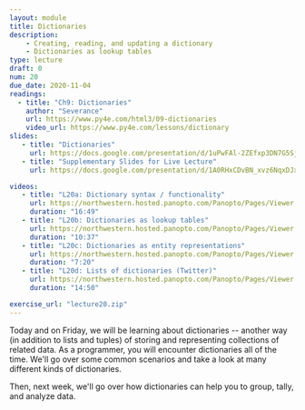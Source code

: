 ```yaml
---
layout: module
title: Dictionaries
description: 
    - Creating, reading, and updating a dictionary
    - Dictionaries as lookup tables
type: lecture
draft: 0
num: 20
due_date: 2020-11-04
readings:
  - title: "Ch9: Dictionaries"
    author: "Severance"
    url: https://www.py4e.com/html3/09-dictionaries
    video_url: https://www.py4e.com/lessons/dictionary
slides: 
   - title: "Dictionaries"
     url: https://docs.google.com/presentation/d/1uPwFAl-2ZEfxp3DN7G5Sj2yVRPeKSKnv0WsPivu9-M4/edit?usp=sharing
   - title: "Supplementary Slides for Live Lecture"
     url: https://docs.google.com/presentation/d/1A0RHxCDvBN_xvz6NqxDJxX2hkQcpFBlG1C0DiJG8Bf8/edit?usp=sharing

videos:
   - title: "L20a: Dictionary syntax / functionality"
     url: https://northwestern.hosted.panopto.com/Panopto/Pages/Viewer.aspx?id=00f44615-f673-4f23-aad1-ac66002d1d3e
     duration: "16:49"
   - title: "L20b: Dictionaries as lookup tables"
     url: https://northwestern.hosted.panopto.com/Panopto/Pages/Viewer.aspx?id=aaf282ab-1c41-410e-a6cd-ac66002d1ca4
     duration: "10:37"
   - title: "L20c: Dictionaries as entity representations"
     url: https://northwestern.hosted.panopto.com/Panopto/Pages/Viewer.aspx?id=bf0fea18-9e86-4fdb-b463-ac66002d1d0c
     duration: "7:20"
   - title: "L20d: Lists of dictionaries (Twitter)"
     url: https://northwestern.hosted.panopto.com/Panopto/Pages/Viewer.aspx?id=c8d001fc-c385-4f3a-b8c5-ac66002d1cdc
     duration: "14:50"

exercise_url: "lecture20.zip"
---
```


Today and on Friday, we will be learning about dictionaries -- another way (in addition to lists and tuples) of storing and representing collections of related data. As a programmer, you will encounter dictionaries all of the time. We'll go over some common scenarios and take a look at many different kinds of dictionaries.

Then, next week, we'll go over how dictionaries can help you to group, tally, and analyze data.
